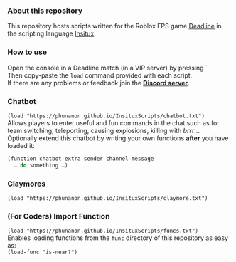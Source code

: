 ### About this repository

This repository hosts scripts written for the Roblox FPS game [Deadline](https://www.roblox.com/games/3837841034/0-19-2-Deadline) in the scripting language [Insitux](https://github.com/phunanon/Insitux).

### How to use

Open the console in a Deadline match (in a VIP server) by pressing \`  
Then copy-paste the `load` command provided with each script.  
If there are any problems or feedback join the [**Discord server**](https://discord.gg/w3Fc4YZ9Qw).

### Chatbot
`(load "https://phunanon.github.io/InsituxScripts/chatbot.txt")`  
Allows players to enter useful and fun commands in the chat such as for team switching, teleporting, causing explosions, killing with *brrr*...  
Optionally extend this chatbot by writing your own functions **after** you have loaded it:  
```clj
(function chatbot-extra sender channel message
  … do something …)
```

### Claymores

`(load "https://phunanon.github.io/InsituxScripts/claymore.txt")`

### (For Coders) Import Function
`(load "https://phunanon.github.io/InsituxScripts/funcs.txt")`  
Enables loading functions from the `func` directory of this repository as easy as:  
`(load-func "is-near?")`
